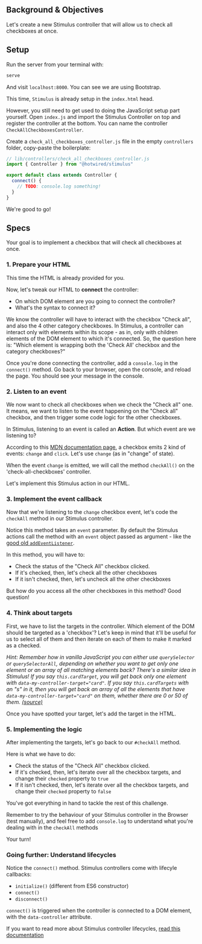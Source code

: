 ## Background & Objectives

Let's create a new Stimulus controller that will allow us to check all checkboxes at once.

## Setup

Run the server from your terminal with:

```bash
serve
```

And visit `localhost:8000`. You can see we are using Bootstrap.

This time, `Stimulus` is already setup in the `index.html` head.

However, you still need to get used to doing the JavaScript setup part yourself. Open `index.js` and import the Stimulus Controller on top and register the controller at the bottom. You can name the controller `CheckAllCheckboxesController`.

Create a `check_all_checkboxes_controller.js` file in the empty `controllers` folder, copy-paste the boilerplate:
```javascript
// lib/controllers/check_all_checkboxes_controller.js
import { Controller } from "@hotwired/stimulus"

export default class extends Controller {
  connect() {
    // TODO: console.log something!
  }
}
```

We're good to go!

## Specs

Your goal is to implement a checkbox that will check all checkboxes at once.

### 1. Prepare your HTML

This time the HTML is already provided for you.

Now, let's tweak our HTML to **connect** the controller:
- On which DOM element are you going to connect the controller?
- What's the syntax to connect it?

We know the controller will have to interact with the checkbox "Check all", and also the 4 other category checkboxes. In Stimulus, a controller can interact only with elements within its scope - as in, only with children elements of the DOM element to which it's connected. So, the question here is: "Which element is wrapping both the 'Check All' checkbox and the category checkboxes?"

Once you're done connecting the controller, add a `console.log` in the `connect()` method. Go back to your browser, open the console, and reload the page. You should see your message in the console.

### 2. Listen to an event

We now want to check all checkboxes when we check the "Check all" one. It means, we want to listen to the event happening on the "Check all" checkbox, and then trigger some code logic for the other checkboxes.

In Stimulus, listening to an event is called an **Action**. But which event are we listening to?

According to this [MDN documentation page](https://developer.mozilla.org/en-US/docs/Web/HTML/Element/input/checkbox), a checkbox emits 2 kind of events: `change` and `click`. Let's use `change` (as in "change" of state).

When the event `change` is emitted, we will call the method `checkAll()` on the 'check-all-checkboxes' controller.

Let's implement this Stimulus action in our HTML.

### 3. Implement the event callback

Now that we're listening to the `change` checkbox event, let's code the `checkAll` method in our Stimulus controller.

Notice this method takes an `event` parameter. By default the Stimulus actions call the method with an `event` object passed as argument - like the [good old `addEventListener`](https://developer.mozilla.org/en-US/docs/Web/API/EventTarget/addEventListener).

In this method, you will have to:
- Check the status of the "Check All" checkbox clicked.
- If it's checked, then, let's check all the other checkboxes
- If it isn't checked, then, let's uncheck all the other checkboxes

But how do you access all the other checkboxes in this method? Good question!

### 4. Think about targets

First, we have to list the targets in the controller. Which element of the DOM should be targeted as a 'checkbox'? Let's keep in mind that it'll be useful for us to select all of them and then iterate on each of them to make it marked as a checked.

_Hint: Remember how in vanilla JavaScript you can either use `querySelector` or `querySelectorAll`, depending on whether you want to get only one element or an array of all matching elements back? There's a similar idea in Stimulus! If you say `this.cardTarget`, you will get back only one element with `data-my-controller-target="card"`. If you say `this.cardTargets` with an "s" in it, then you will get back an array of all the elements that have  `data-my-controller-target="card"` on them, whether there are 0 or 50 of them. [(source)](https://stimulus.hotwired.dev/reference/targets#properties)_

Once you have spotted your target, let's add the target in the HTML.

### 5. Implementing the logic

After implementing the targets, let's go back to our `#checkAll` method.

Here is what we have to do:
- Check the status of the "Check All" checkbox clicked.
- If it's checked, then, let's iterate over all the checkbox targets, and change their `checked` property to `true`
- If it isn't checked, then, let's iterate over all the checkbox targets, and change their `checked` property to `false`

You've got everything in hand to tackle the rest of this challenge.

Remember to try the behaviour of your Stimulus controller in the Browser (test manually), and feel free to add `console.log` to understand what you're dealing with in the `checkAll` methods

Your turn!

### Going further: Understand lifecycles

Notice the `connect()` method. Stimulus controllers come with lifecyle callbacks:
- `initialize()` (different from ES6 constructor)
- `connect()`
- `disconnect()`

`connect()` is triggered when the controller is connected to a DOM element, with the `data-controller` attribute.

If you want to read more about Stimulus controller lifecycles, [read this documentation](https://stimulus.hotwire.dev/reference/lifecycle-callbacks)

